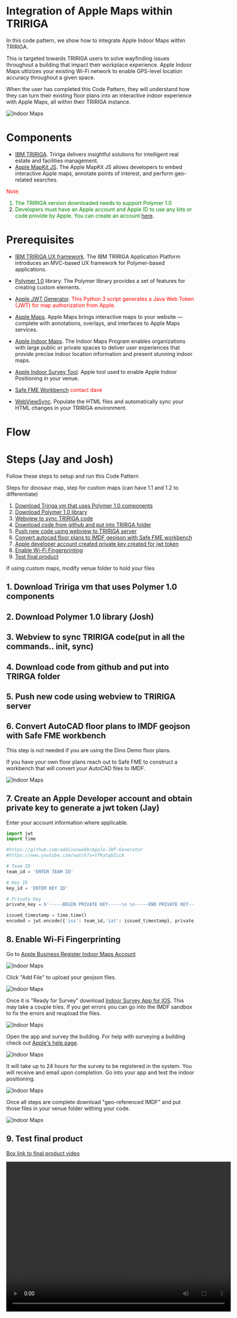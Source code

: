 # Integration of Apple Maps within TRIRIGA

<!--- https://guides.github.com/features/mastering-markdown/ 


add contact for indoor email-->

In this code pattern, we show how to integrate Apple Indoor Maps within TRIRIGA.

This is targeted towards TRIRIGA users to solve wayfinding issues throughout a building that impact their workplace experience. Apple Indoor Maps utlizizes your existing Wi-Fi network to enable GPS-level location accuracy throughout a given space.

When the user has completed this Code Pattern, they will understand how they can turn their existing floor plans into an interactive indoor experience with Apple Maps, all within their TRIRIGA instance.

![Indoor Maps](images/Littleton_Floor2_bluedot_close.png)

# Components

  *  [IBM TRIRIGA](https://www.ibm.com/products/tririga).  Tririga delivers insightful solutions for intelligent real estate and facilities management.
  *  [Apple MapKit JS](https://developer.apple.com/documentation/mapkitjs).  The Apple MapKit JS allows developers to embed interactive Apple maps, annotate points of interest, and perform geo-related searches.

<font color="red">Note:</font>
<font color="green">
1. The TRIRIGA version downloaded needs to support Polymer 1.0
2. Developers must have an Apple account and Apple ID to use any kits or code provide by Apple.  You can create an account</font> [here](https://appleid.apple.com/account?appId=632&returnUrl=https%3A%2F%2Fdeveloper.apple.com%2Faccount%2F#!&page=create).

# Prerequisites

  * [IBM TRIRIGA UX framework](https://www.ibm.com/developerworks/community/wikis/home?lang=en#!/wiki/IBM%20TRIRIGA1/page/UX%20Framework).   The IBM TRIRIGA Application Platform introduces an MVC-based UX framework for Polymer-based applications.  

  * [Polymer 1.0](https://polymer-library.polymer-project.org/1.0/docs/devguide/feature-overview) library.  The Polymer library provides a set of features for creating custom elements.

  * [Apple JWT Generator](https://github.com/addisonwebb/Apple-JWT-Generator).<font color="red"> This Python 3 script generates a Java Web Token (JWT) for map authorization from Apple.</font>

  * [Apple Maps](https://developer.apple.com/maps/web/).  Apple Maps brings interactive maps to your website — complete with annotations, overlays, and interfaces to Apple Maps services.

  * [Apple Indoor Maps](https://developer.apple.com/videos/play/wwdc2019/241/).  The Indoor Maps Program enables organizations with large public or private spaces to deliver user experiences that provide precise indoor location information and present stunning indoor maps.

  * [Apple Indoor Survey Tool](https://apps.apple.com/us/app/indoor-survey/id994269367).  Apple tool used to enable Apple Indoor Positioning in your venue.

  * [Safe FME Workbench](https://www.safe.com/)  <font color="red">contact dave</font>

  * [WebViewSync](https://www.ibm.com/developerworks/community/groups/service/html/communityview?communityUuid=9e3a5b9d-6a06-4796-a6c1-5137b626e39c#fullpageWidgetId=W89a8af160e64_4167_a047_b5bc553dcaf4&folder=705ed044-fa9c-4d87-8353-3017fcd6f863).  Populate the HTML files and automatically sync your HTML changes in your TRIRIGA environment.

# Flow

# Steps (Jay and Josh)

Follow these steps to setup and run this Code Pattern

Steps for dinosaur map, step for custom maps
(can have 1.1 and 1.2 to differentiate)

1. [Download Tririga vm that uses Polymer 1.0 components](#1-Download-Tririga-vm-that-uses-Polymer-1.0-components)
2. [Download Polymer 1.0 library](#2-Download-Polymer-1.0-library)
3. [Webview to sync TRIRIGA code](#3-Webview-to-sync-TRIRIGA-code)
4. [Download code from github and put into TRIRGA folder](#4-Download-code-from-github-and-put-into-TRIRGA-folder)
5. [Push new code using webview to TRIRIGA server](#5-Push-new-code-using-webview-to-TRIRIGA-server)
6. [Convert autocad floor plans to IMDF geojson with Safe FME workbench](#6-Convert-autocad-floor-plans-to-IMDF-geojson-with-Safe-FME-workbench)
7. [Apple developer account created private key created for jwt token](#7-Apple-developer-account-created-private-key-created-for-jwt-token)
8. [Enable Wi-Fi Fingerprinting](#8-Enable-Wi-Fi-Fingerprinting)
9. [Test final product](#9-Test-final-product)


If using custom maps, modify venue folder to hold your files

## 1. Download Tririga vm that uses Polymer 1.0 components
## 2. Download Polymer 1.0 library (Josh)
## 3. Webview to sync TRIRIGA code(put in all the commands.. init, sync)
## 4. Download code from github and put into TRIRGA folder
## 5. Push new code using webview to TRIRIGA server
## 6. Convert AutoCAD floor plans to IMDF geojson with Safe FME workbench 

This step is not needed if you are using the Dino Demo floor plans. 

If you have your own floor plans reach out to Safe FME to construct a workbench that will convert your AutoCAD files to IMDF.

![Indoor Maps](images/fme_workbench_flow.png)
## 7. Create an Apple Developer account and obtain private key to generate a jwt token (Jay)
Enter your account information where applicable. 
```python
import jwt
import time

#https://github.com/addisonwebb/Apple-JWT-Generator
#https://www.youtube.com/watch?v=tfKatqbZicA

# Team ID
team_id = 'ENTER TEAM ID'

# Key ID
key_id = 'ENTER KEY ID'

# Private Key
private_key = b'-----BEGIN PRIVATE KEY-----\n \n-----END PRIVATE KEY-----'

issued_timestamp = time.time()
encoded = jwt.encode({'iss': team_id,'iat': issued_timestamp}, private_key, algorithm='ES256', headers={'kid': key_id})
```
## 8. Enable Wi-Fi Fingerprinting

Go to [Apple Business Register Indoor Maps Account](https://register.apple.com/indoor)

![Indoor Maps](images/Apple_bus.png)


Click "Add File" to upload your geojson files.

![Indoor Maps](images/upload_file2.png) 


Once it is "Ready for Survey" download [Indoor Survey App for IOS](https://apps.apple.com/us/app/indoor-survey/). This may take a couple tries. If you get errors you can go into the IMDF sandbox to fix the errors and reupload the files.

![Indoor Maps](images/indoor_survey_app.png)


Open the app and survey the building. For help with surveying a building check out [Apple's help page](https://help.apple.com/indoorsurvey/).

![Indoor Maps](images/iphone_survey.png)


It will take up to 24 hours for the survey to be registered in the system. You will receive and email upon completion. Go into your app and test the indoor positioning.

![Indoor Maps](images/indoor_test2.png)


Once all steps are complete download "geo-referenced IMDF" and put those files in your venue folder withing your code.

![Indoor Maps](images/download_IMDF2.png)


## 9. Test final product
[Box link to final product video](https://ibm.box.com/s/eyijmm9xkli2z67p9g4modyc39cuxcjl)

<video width="600" height="400" controls>  
  <source src="images/bluedot_tririga.mov">
</video>
